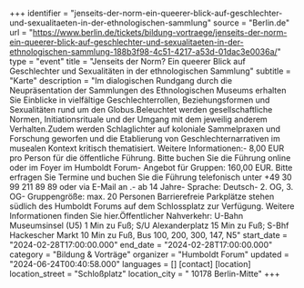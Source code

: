 +++
identifier = "jenseits-der-norm-ein-queerer-blick-auf-geschlechter-und-sexualitaeten-in-der-ethnologischen-sammlung"
source = "Berlin.de"
url = "https://www.berlin.de/tickets/bildung-vortraege/jenseits-der-norm-ein-queerer-blick-auf-geschlechter-und-sexualitaeten-in-der-ethnologischen-sammlung-188b3f98-4c51-4217-a53d-01dac3e0036a/"
type = "event"
title = "Jenseits der Norm? Ein queerer Blick auf Geschlechter und Sexualitäten in der ethnologischen Sammlung"
subtitle = "Karte"
description = "Im dialogischen Rundgang durch die Neupräsentation der Sammlungen des Ethnologischen Museums erhalten Sie Einblicke in vielfältige Geschlechterrollen, Beziehungsformen und Sexualitäten rund um den Globus.Beleuchtet werden gesellschaftliche Normen, Initiationsrituale und der Umgang mit dem jeweilig anderem Verhalten.Zudem werden Schlaglichter auf koloniale Sammelpraxen und Forschung geworfen und die Etablierung von Geschlechternarrativen im musealen Kontext kritisch thematisiert. Weitere Informationen:- 8,00 EUR pro Person für die öffentliche Führung. Bitte buchen Sie die Führung online oder im Foyer im Humboldt Forum- Angebot für Gruppen: 160,00 EUR. Bitte erfragen Sie Termine und buchen Sie die Führung telefonisch unter +49 30 99 211 89 89 oder via E-Mail an .- ab 14 Jahre- Sprache: Deutsch- 2. OG, 3. OG- Gruppengröße: max. 20 Personen Barrierefreie Parkplätze stehen südlich des Humboldt Forums auf dem Schlossplatz zur Verfügung. Weitere Informationen finden Sie hier.Öffentlicher Nahverkehr: U-Bahn Museumsinsel (U5) 1 Min zu Fuß; S/U Alexanderplatz 15 Min zu Fuß; S-Bhf Hackescher Markt 10 Min zu Fuß, Bus 100, 200, 300, 147, N5"
start_date = "2024-02-28T17:00:00.000"
end_date = "2024-02-28T17:00:00.000"
category = "Bildung & Vorträge"
organizer = "Humboldt Forum"
updated = "2024-06-24T00:40:58.000"
languages = []
[contact]
[location]
location_street = "Schloßplatz"
location_city = " 10178 Berlin-Mitte"
+++